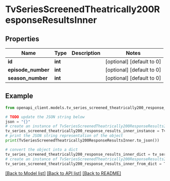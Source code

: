 # TvSeriesScreenedTheatrically200ResponseResultsInner


## Properties

Name | Type | Description | Notes
------------ | ------------- | ------------- | -------------
**id** | **int** |  | [optional] [default to 0]
**episode_number** | **int** |  | [optional] [default to 0]
**season_number** | **int** |  | [optional] [default to 0]

## Example

```python
from openapi_client.models.tv_series_screened_theatrically200_response_results_inner import TvSeriesScreenedTheatrically200ResponseResultsInner

# TODO update the JSON string below
json = "{}"
# create an instance of TvSeriesScreenedTheatrically200ResponseResultsInner from a JSON string
tv_series_screened_theatrically200_response_results_inner_instance = TvSeriesScreenedTheatrically200ResponseResultsInner.from_json(json)
# print the JSON string representation of the object
print(TvSeriesScreenedTheatrically200ResponseResultsInner.to_json())

# convert the object into a dict
tv_series_screened_theatrically200_response_results_inner_dict = tv_series_screened_theatrically200_response_results_inner_instance.to_dict()
# create an instance of TvSeriesScreenedTheatrically200ResponseResultsInner from a dict
tv_series_screened_theatrically200_response_results_inner_from_dict = TvSeriesScreenedTheatrically200ResponseResultsInner.from_dict(tv_series_screened_theatrically200_response_results_inner_dict)
```
[[Back to Model list]](../README.md#documentation-for-models) [[Back to API list]](../README.md#documentation-for-api-endpoints) [[Back to README]](../README.md)


